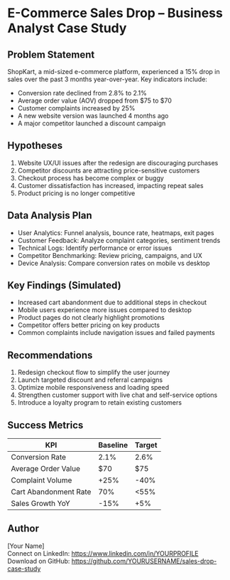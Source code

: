 # E-Commerce Sales Drop – Business Analyst Case Study

## Problem Statement

ShopKart, a mid-sized e-commerce platform, experienced a 15% drop in sales over the past 3 months year-over-year. Key indicators include:

- Conversion rate declined from 2.8% to 2.1%
- Average order value (AOV) dropped from $75 to $70
- Customer complaints increased by 25%
- A new website version was launched 4 months ago
- A major competitor launched a discount campaign

## Hypotheses

1. Website UX/UI issues after the redesign are discouraging purchases
2. Competitor discounts are attracting price-sensitive customers
3. Checkout process has become complex or buggy
4. Customer dissatisfaction has increased, impacting repeat sales
5. Product pricing is no longer competitive

## Data Analysis Plan

- User Analytics: Funnel analysis, bounce rate, heatmaps, exit pages
- Customer Feedback: Analyze complaint categories, sentiment trends
- Technical Logs: Identify performance or error issues
- Competitor Benchmarking: Review pricing, campaigns, and UX
- Device Analysis: Compare conversion rates on mobile vs desktop

## Key Findings (Simulated)

- Increased cart abandonment due to additional steps in checkout
- Mobile users experience more issues compared to desktop
- Product pages do not clearly highlight promotions
- Competitor offers better pricing on key products
- Common complaints include navigation issues and failed payments

## Recommendations

1. Redesign checkout flow to simplify the user journey
2. Launch targeted discount and referral campaigns
3. Optimize mobile responsiveness and loading speed
4. Strengthen customer support with live chat and self-service options
5. Introduce a loyalty program to retain existing customers

## Success Metrics

| KPI                      | Baseline | Target |
|--------------------------|----------|--------|
| Conversion Rate          | 2.1%     | 2.6%   |
| Average Order Value      | $70      | $75    |
| Complaint Volume         | +25%     | -40%   |
| Cart Abandonment Rate    | 70%      | <55%   |
| Sales Growth YoY         | -15%     | +5%    |

## Author

[Your Name]  
Connect on LinkedIn: https://www.linkedin.com/in/YOURPROFILE  
Download on GitHub: https://github.com/YOURUSERNAME/sales-drop-case-study

